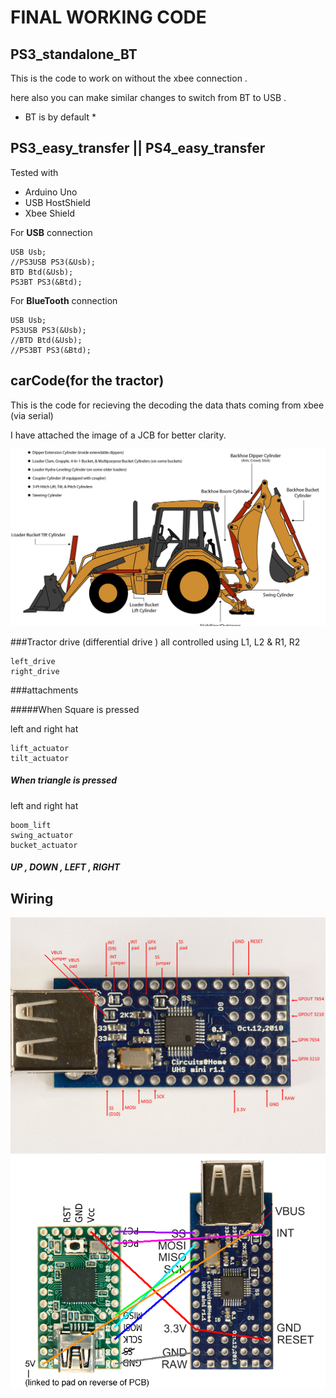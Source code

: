 # FINAL WORKING CODE


## PS3_standalone_BT

This is the code to work on without the xbee connection .

here also you can make similar changes to switch from BT to USB . 
* BT is by default *

## PS3_easy_transfer || PS4_easy_transfer

Tested with

- Arduino Uno 
- USB HostShield
- Xbee Shield

For **USB** connection 

	USB Usb;
	//PS3USB PS3(&Usb);
	BTD Btd(&Usb);
	PS3BT PS3(&Btd);

For **BlueTooth** connection

	USB Usb;
	PS3USB PS3(&Usb);
	//BTD Btd(&Usb);
	//PS3BT PS3(&Btd);
	

	
## carCode(for the tractor)

This is the code for recieving the decoding the data thats coming from xbee (via serial)

I have attached the image of a JCB for better clarity.

![](../docs/Backhoe-Cylinder-Identification-Diagram.jpg) 



###Tractor drive (differential drive )
all controlled using L1, L2 & R1, R2

	left_drive
	right_drive
	
	
###attachments 

#####When Square is pressed

left and right hat
	
	lift_actuator
	tilt_actuator
	
##### When triangle is pressed 

left and right hat 
	
	boom_lift
	swing_actuator
	bucket_actuator
	
##### UP , DOWN , LEFT , RIGHT  


## Wiring 

![](../docs/usb_host_mini.jpg) 
![](../docs/USB_Host_Shield_and_Teensy2.png) 